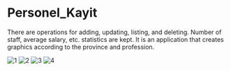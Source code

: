# Personel_Kayit
 There are operations for adding, updating, listing, and deleting. Number of staff, average salary, etc. statistics are kept. It is an application that creates graphics according to the province and profession.
 
![1](https://user-images.githubusercontent.com/80748350/113308751-276a4300-930f-11eb-978e-a9802e5732a5.jpg)
![2](https://user-images.githubusercontent.com/80748350/113308761-289b7000-930f-11eb-8034-22875e990773.jpg)
![3](https://user-images.githubusercontent.com/80748350/113308763-289b7000-930f-11eb-9869-a2844e9cd6ac.jpg)
![4](https://user-images.githubusercontent.com/80748350/113308764-29340680-930f-11eb-8754-b2929d0b4ebf.jpg)
